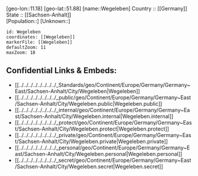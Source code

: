 ﻿---
location: [51.88,11.18] 
mapzoom: [7,12] 
mapmarker: city 
type: City
tags:
- geo/City


SpocWebEntityId: 35481
isDeleted: false
confidential: public

---
[geo-lon::11.18] 
[geo-lat::51.88] 
[name::Wegeleben] 
Country :: [[Germany]]  
State :: [[Sachsen-Anhalt]]  
[Population::] 
[Unknown::] 


```leaflet
id: Wegeleben
coordinates: [[Wegeleben]] 
markerFile: [[Wegeleben]] 
defaultZoom: 11 
maxZoom: 18
```


## Confidential Links & Embeds: 
- [[../../../../../../../../_Standards/geo/Continent/Europe/Germany/Germany~East/Sachsen-Anhalt/City/Wegeleben|Wegeleben]] 
- [[../../../../../../../../_public/geo/Continent/Europe/Germany/Germany~East/Sachsen-Anhalt/City/Wegeleben.public|Wegeleben.public]] 
- [[../../../../../../../../_internal/geo/Continent/Europe/Germany/Germany~East/Sachsen-Anhalt/City/Wegeleben.internal|Wegeleben.internal]] 
- [[../../../../../../../../_protect/geo/Continent/Europe/Germany/Germany~East/Sachsen-Anhalt/City/Wegeleben.protect|Wegeleben.protect]] 
- [[../../../../../../../../_private/geo/Continent/Europe/Germany/Germany~East/Sachsen-Anhalt/City/Wegeleben.private|Wegeleben.private]] 
- [[../../../../../../../../_personal/geo/Continent/Europe/Germany/Germany~East/Sachsen-Anhalt/City/Wegeleben.personal|Wegeleben.personal]] 
- [[../../../../../../../../_secret/geo/Continent/Europe/Germany/Germany~East/Sachsen-Anhalt/City/Wegeleben.secret|Wegeleben.secret]] 
